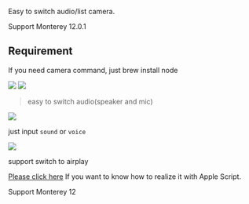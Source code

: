 Easy to switch audio/list camera.


Support Monterey 12.0.1


## Requirement

If you need camera command, just brew install node


![](https://img.shields.io/badge/version-v2.2-green?style=for-the-badge)
[![](https://img.shields.io/badge/download-click-blue?style=for-the-badge)](https://github.com/alanhg/alfred-workflows/raw/master/switch-audio/Switch%20Audio.alfredworkflow)



<!-- more -->
> easy to switch audio(speaker and mic)

[![](https://img.shields.io/badge/version-v2.2-green)](./Switch%20Audio.alfredworkflow)


just input `sound` or `voice`

![](./screenshot.gif)

support switch to airplay


[Please click here](https://gist.github.com/alanhg/21f7fd110e0bdac1d0cce66ca40e78ea) If you want to know how to realize it with Apple Script.

Support Monterey 12
